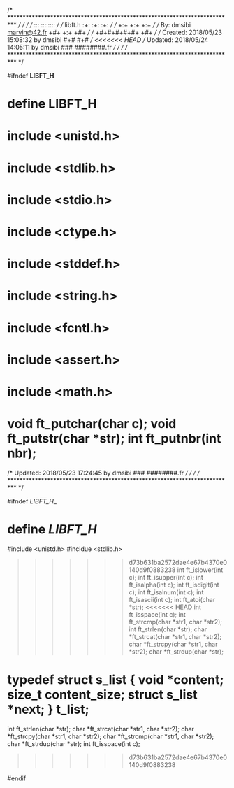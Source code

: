 /* ************************************************************************** */
/*                                                                            */
/*                                                        :::      ::::::::   */
/*   libft.h                                            :+:      :+:    :+:   */
/*                                                    +:+ +:+         +:+     */
/*   By: dmsibi <marvin@42.fr>                      +#+  +:+       +#+        */
/*                                                +#+#+#+#+#+   +#+           */
/*   Created: 2018/05/23 15:08:32 by dmsibi            #+#    #+#             */
<<<<<<< HEAD
/*   Updated: 2018/05/24 14:05:11 by dmsibi           ###   ########.fr       */
/*                                                                            */
/* ************************************************************************** */

#ifndef __LIBFT_H__
# define __LIBFT_H__

# include <unistd.h>
# include <stdlib.h>
# include <stdio.h>
# include <ctype.h>
# include <stddef.h>
# include <string.h>
# include <fcntl.h>
# include <assert.h>
# include <math.h>

void	ft_putchar(char c);
void	ft_putstr(char *str);
int		ft_putnbr(int nbr);
=======
/*   Updated: 2018/05/23 17:24:45 by dmsibi           ###   ########.fr       */
/*                                                                            */
/* ************************************************************************** */

#ifndef _LIBFT_H__
# define _LIBFT_H_

#include <unistd.h>
#incldue <stdlib.h>

>>>>>>> d73b631ba2572dae4e67b4370e0140d9f0883238
int		ft_islower(int c);
int		ft_isupper(int c);
int		ft_isalpha(int c);
int		ft_isdigit(int c);
int		ft_isalnum(int c);
int		ft_isascii(int c);
int		ft_atoi(char *str);
<<<<<<< HEAD
int		ft_isspace(int c);
int		ft_strcmp(char *str1, char *str2);
int		ft_strlen(char *str);
char	*ft_strcat(char *str1, char *str2);
char	*ft_strcpy(char *str1, char *str2);
char	*ft_strdup(char *str);

typedef	struct		s_list {
	void			*content;
	size_t			content_size;
	struct s_list	*next;
}					t_list;
=======
int		ft_strlen(char *str);
char	*ft_strcat(char *str1, char *str2);
char	*ft_strcpy(char *str1, char *str2);
char	*ft_strcmp(char *str1, char *str2);
char	*ft_strdup(char *str);
int		ft_isspace(int c);
>>>>>>> d73b631ba2572dae4e67b4370e0140d9f0883238

#endif
